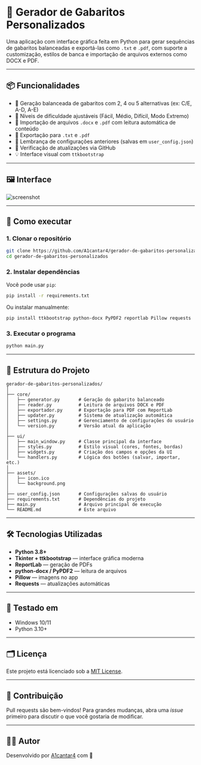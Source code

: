 
# 📝 Gerador de Gabaritos Personalizados

Uma aplicação com interface gráfica feita em Python para gerar sequências de gabaritos balanceadas e exportá-las como `.txt` e `.pdf`, com suporte a customização, estilos de banca e importação de arquivos externos como DOCX e PDF.

---

## 📦 Funcionalidades

- 🎯 Geração balanceada de gabaritos com 2, 4 ou 5 alternativas (ex: C/E, A-D, A-E)
- 🧠 Níveis de dificuldade ajustáveis (Fácil, Médio, Difícil, Modo Extremo)
- 📂 Importação de arquivos `.docx` e `.pdf` com leitura automática de conteúdo
- 🧾 Exportação para `.txt` e `.pdf`
- 💾 Lembrança de configurações anteriores (salvas em `user_config.json`)
- 🔁 Verificação de atualizações via GitHub
- 💡 Interface visual com `ttkbootstrap`

---

## 🖼️ Interface

![screenshot](https://raw.githubusercontent.com/A1cantar4/gerador-de-gabaritos-personalizados/refs/heads/master/assets/preview.png)

---

## 🚀 Como executar

### 1. Clonar o repositório

```bash
git clone https://github.com/A1cantar4/gerador-de-gabaritos-personalizados.git
cd gerador-de-gabaritos-personalizados
```

### 2. Instalar dependências

Você pode usar `pip`:

```bash
pip install -r requirements.txt
```

Ou instalar manualmente:

```bash
pip install ttkbootstrap python-docx PyPDF2 reportlab Pillow requests
```

### 3. Executar o programa

```bash
python main.py
```

---

## 📁 Estrutura do Projeto

```
gerador-de-gabaritos-personalizados/
│
├── core/
│   ├── generator.py       # Geração do gabarito balanceado
│   ├── reader.py          # Leitura de arquivos DOCX e PDF
│   ├── exportador.py      # Exportação para PDF com ReportLab
│   ├── updater.py         # Sistema de atualização automática
│   ├── settings.py        # Gerenciamento de configurações do usuário
│   └── version.py         # Versão atual da aplicação
│
├── ui/
│   ├── main_window.py     # Classe principal da interface
│   ├── styles.py          # Estilo visual (cores, fontes, bordas)
│   ├── widgets.py         # Criação dos campos e opções da UI
│   └── handlers.py        # Lógica dos botões (salvar, importar, etc.)
│
├── assets/
│   ├── icon.ico
│   └── background.png
│
├── user_config.json       # Configurações salvas do usuário
├── requirements.txt       # Dependências do projeto
├── main.py                # Arquivo principal de execução
└── README.md              # Este arquivo
```

---

## 🛠️ Tecnologias Utilizadas

- **Python 3.8+**
- **Tkinter + ttkbootstrap** — interface gráfica moderna
- **ReportLab** — geração de PDFs
- **python-docx / PyPDF2** — leitura de arquivos
- **Pillow** — imagens no app
- **Requests** — atualizações automáticas

---

## 🧪 Testado em

- Windows 10/11
- Python 3.10+

---

## 🗂️ Licença

Este projeto está licenciado sob a [MIT License](LICENSE).

---

## 🤝 Contribuição

Pull requests são bem-vindos! Para grandes mudanças, abra uma *issue* primeiro para discutir o que você gostaria de modificar.

---

## 👨‍💻 Autor

Desenvolvido por [A1cantar4](https://github.com/A1cantar4) com 💙
